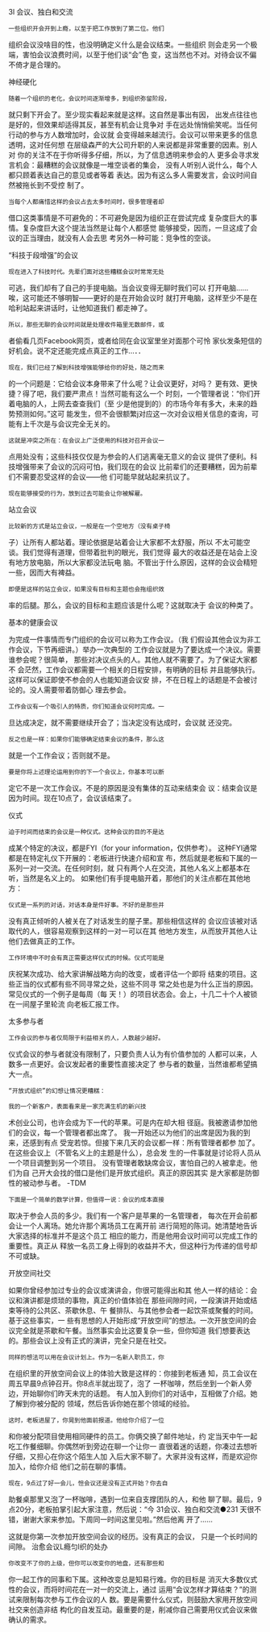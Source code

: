 3l 会议、独白和交流

    一些组织开会开到上瘾，以至于把工作放到了第二位。他们
组织会议没啥目的性，也没明确定义什么是会议结束。一些组织
则会走另一个极端，害怕会议浪费时间，以至于他们谈“会”色
变，这当然也不对。对待会议不偏不倚才是合理的。

神经硬化

    随着一个组织的老化，会议时间逐渐增多，到组织弥留阶段，
就只剩下开会了。至少现实看起来就是这样。这自然是事出有因，
出发点往往也是好的，但效果却适得其反，甚至有机会让竞争对
手在远处悄悄偷笑呢。当任何行动的参与方人数增加时，会议就
会变得越来越流行。会议可以带来更多的信息透明，这对任何想
在层级森严的大公司升职的人来说都是非常重要的因素。别人对
你的关注不在于你听得多仔细，所以，为了信息透明来参会的人
更多会寻求发言机会：最糟糕的会议就像是一堆空谈者的集会，
没有人听别人说什么，每个人都只顾着表达自己的意见或者等着
表达。因为有这么多人需要发言，会议时间自然被拖长到不受控
制了。

    当每个人都痛惜这样的会议占去太多时间时，很多管理者却
借口这类事情是不可避免的：不可避免是因为组织正在尝试完成
复杂度巨大的事情。复杂度巨大这个提法当然是让每个人都感觉
能够接受，因而，一旦这成了会议的正当理由，就没有人会去思
考另外一种可能：竞争性的空谈。

“科技于段增强”的会议

    现在进入了科技时代。先辈们面对这些糟糕会议时常常无处
可逃，我们却有了自己的手提电脑。当会议变得无聊时我们可以
打开电脑……唉，这可能还不够明智——更好的是在开始会议时
就打开电脑，这样至少不是在哈利站起来讲话时，让他知道我们
都走神了。

    所以，那些无聊的会议时间就是处理收件箱里无数邮件，或
者偷看几页Facebook网页，或者给同在会议室里坐对面那个可怜
家伙发条短信的好机会。说不定还能完成点真正的工作…．．

    现在，我们已经了解到科技增强能够给你的好处，随之而来
的一个问题是：它给会议本身带来了什么呢？让会议更好，对吗？
更有效、更快捷？得了吧，我们要严肃点！当然可能有这么一个
时刻，一个管理者说：“你们开着电脑的人，上网去查查我们（至
少是他提到的）的市场今年有多大，未来的趋势预测如何。”这可
能发生，但不会很额繁j对应这一次对会议相关信息的查询，可
能有上千次是与会议完全无关的。

    这就是冲突之所在：在会议上广泛使用的科技对召开会议一
点用处没有；这些科技仅仅是为参会的人们逃离毫无意义的会议
提供了便利。科技增强带来了会议的沉闷可怕，我们现在的会议
比前辈们的还要糟糕，因为前辈们不需要忍受这样的会议——他
们可能早就站起来抗议了。

    现在能够接受的行为，放到过去可能会让你被解雇。

站立会议

    比较新的方式是站立会议，一般是在一个空地方（没有桌子椅
子）让所有人都站着。理论依据是站着会让大家都不太舒服，所以
不太可能空谈。我们觉得有道理，但带着批判的眼光，我们觉得
最大的收益还是在站会上没有地方放电脑，所以大家都没法玩电
脑。不管出于什么原因，这样的会议会精短一些，因而大有裨益。

    即便是这样的站立会议，如果没有目标和主题也会拖组织效
率的后腿。那么，会议的目标和主题应该是什么呢？这就取决于
会议的种类了。

基本的健康会议

为完成一件事情而专门组织的会议可以称为工作会议。（我
们假设其他会议为非工作会议，下节再细讲。）举办一次典型的
工作会议就是为了要达成一个决议。需要谁参会呢？很简单，
那些对决议点头的人。其他人就不需要了。为了保证大家都不
会茫然，工作会议都需要一个相关的日程安排，有明确的目标
并且能够执行。这样可以保证即使不参会的人也能知道会议安
排，不在日程上的话题是不会被讨论的。没人需要带着防御心
理去参会。

    工作会议有一个吸引人的特质，你们知道会议何时完成。一
旦达成决定，就不需要继续开会了；当决定没有达成时，会议就
还没完。

    反之也是一样：如果你们能够确定结束会议的条件，那么这
就是一个工作会议；否则就不是。

    要是你将上述理论运用到你的下一个会议上，你基本可以断
定它不是一次工作会议。不是的原因是没有集体的互动来结束会
议：结束会议是因为时间。现在10点了，会议该结束了。

仪式

    迫于时间而结束的会议是一种仪式。这种会议的目的不是达
成某个特定的决议，都是FYI（for your information，仅供参考）。
这种FYI通常都是在特定礼仪下开展的：老板进行快速介绍和宣
布，然后就是老板和下属的一系列一对一交流。在任何时刻，就
只有两个人在交流，其他人名义上都基本在听，当然是名义上的。
如果他们有手提电脑开着，那他们的关注点都在其他地方：

    仪式是一系列的对话，对话本身是件好事。不好的是那些并
没有真正倾听的人被关在了对话发生的屋子里。那些相信这样的
会议应该被对话取代的人，很容易观察到这样的一对一可以在其
他地方发生，从而放开其他人让他们去做真正的工作。

    工作环境中不时会有真正需要这样仪式的时候。仪式可能是
庆祝某次成功、给大家讲解战略方向的改变，或者评估一个即将
结束的项目。这些正当的仪式都有些不同寻常之处，这些不同寻
常之处也是为什么正当的原因。常见仪式的一个例子是每周（每
天！）的项目状态会。会上，十几二十个人被锁在一间屋子里轮流
向老板汇报工作。

太多参与者

    工作会议的参与者仅局限于利益相关的人，人数越少越好。
仪式会议的参与者就没有限制了，只要负责人认为有价值参加的
人都可以来，人数多一点更好。会议发起者的重要性直接决定了
参与者的数量，当然谁都希望搞大一点。

    “开放式组织”的幻想让情况更糟糕：

    我的一个新客户，表面看来是一家充满生机的新兴技
术创业公司，也许会成为下一代的苹果。可是内在却大相
径庭。我被邀请参加他们的会议，每一个管理者都出席了。
我一开始还以为他们的出席是因为我的到来，还感到有点
受宠若惊。但接下来几天的会议都一样：所有管理者都参
加了。在这些会议上（不管名义上的主题是什么），总会发
生的一件事就是讨论将人员从一个项目调整到另一个项目。
没有管理者敢缺席会议，害怕自己的人被拿走。他们为自
己开大会找的借口是他们是开放式组织。真正的原因其实
是大家都是防御性的被动参与者。
-TDM

    下面是一个简单的数学计算，但值得一说：会议的成本直接
取决于参会人员的多少。我们有一个客户是苹果的一名管理者，
每次在开会前都会让一个人离场。她允许那个离场员工在离开前
进行简短的陈词。她清楚地告诉大家选择的标准并不是这个员工
相应的能力，而是他用会议时间可以完成工作的重要性。真正从
释放一名员工身上得到的收益并不大，但这种行为传递的信号却
不可或缺。

开放空间社交

如果你曾经参加过专业的会议或演讲会，你很可能得出和其
他人一样的结论：会议和演讲都是烦琐的事物，真正的价值体验在
那些间隙时间，一段演讲开始或结束等待的公共区、茶歇休息、午
餐排队、与其他参会者一起饮茶或聚餐的时间。基于这些事实，一
些有思想的人开始形成“开放空间”的想法。一次开放空间的会
议完全就是茶歇和午餐。当然事实会比这要复杂一些，但你知道
我们想要表达的。那些会议上没有正式的演讲，完全只是在社交。

    同样的想法可以用在会议计划上。作为一名新人职员工，你
在组织里的开放空间会议上的体验大致是这样的：你接到老板通
知，员工会议在周五早晨9点钟召开。你8点半就出现了，泡了
一杯咖啡，然后坐到一个新人旁边，开始聊你们昨天未完的话题。
有人加入到你们的对话中，互相做了介绍。她了解到你被分配的
领域，然后告诉你她在那个领域的经验。

    这时，老板进屋了，你晃到他面前报道。他给你介绍了一位
和你被分配项目使用相同硬件的员工。你俩交换了邮件地址，约
定当天中午一起吃工作餐细聊。你偶然听到旁边在聊一个让你一
直很着迷的话题，你凑过去想听仔细，又担心在你这个陌生人加
入后大家不聊了。大家并没有这样，而是欢迎你加入，给你介绍
他们之前在聊的事情。

    现在，9点过了好一会儿，怛会议还是没有正式开始？你去自
助餐桌那里又泡了一杯咖啡，遇到一位来自支撑团队的人，和他
聊了聊。最后，9点20分，老板拍掌引起大家注意，然后说：“今
31会议、独白和交流●231
天很不错，谢谢大家来参加。下周同一时间这里见啦。”然后他离
开了……

  这就是你第一次参加开放空间会议的经历。没有真正的会议，
只是一个长时间的间隙。
治愈会议L瘾匀l织的处办

    你改变不了你的上级，但你可以改变你的地盘，还有那些和
你一起工作的同事和下属。这种改变总是知易行难。你的目标是
消灭大多数仪式性的会议，而将时间花在一对一的交流上，通过
运用“会议怎样才算结束？”的测试来限制每次参与工作会议的人
数。要是需要什么仪式，则鼓励大家用开放空间社交来创造非结
构化的自发互动。最重要的是，削减你自己需要用仪式会议来做
确认的需求。